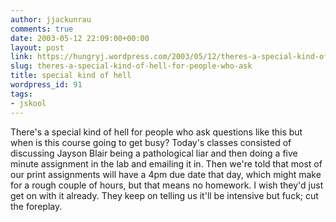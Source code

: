 ```yaml
---
author: jjackunrau
comments: true
date: 2003-05-12 22:09:00+00:00
layout: post
link: https://hungryj.wordpress.com/2003/05/12/theres-a-special-kind-of-hell-for-people-who-ask/
slug: theres-a-special-kind-of-hell-for-people-who-ask
title: special kind of hell
wordpress_id: 91
tags:
- jskool
---
```


There's a special kind of hell for people who ask questions like this but when is this course going to get busy?  Today's classes consisted of discussing Jayson Blair being a pathological liar and then doing a five minute assignment in the lab and emailing it in.  Then we're told that most of our print assignments will have a 4pm due date that day, which might make for a rough couple of hours, but that means no homework.  I wish they'd just get on with it already.  They keep on telling us it'll be intensive but fuck; cut the foreplay.
